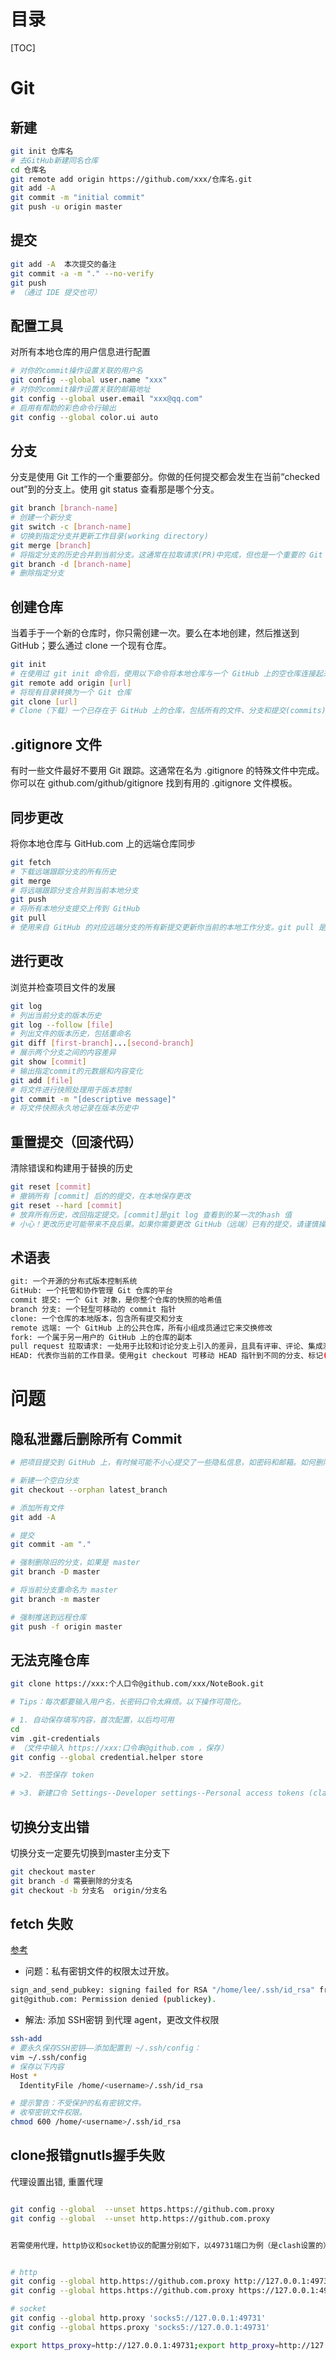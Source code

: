 # 目录
[TOC]


# Git
## 新建

```bash
git init 仓库名
# 去GitHub新建同名仓库
cd 仓库名
git remote add origin https://github.com/xxx/仓库名.git
git add -A
git commit -m "initial commit"
git push -u origin master

```

## 提交

```bash
git add -A  本次提交的备注
git commit -a -m "." --no-verify
git push
# （通过 IDE 提交也可）

```

## 配置工具
对所有本地仓库的用户信息进行配置

```bash
# 对你的commit操作设置关联的用户名
git config --global user.name "xxx"
# 对你的commit操作设置关联的邮箱地址
git config --global user.email "xxx@qq.com"
# 启用有帮助的彩色命令行输出
git config --global color.ui auto

```

## 分支
分支是使用 Git 工作的一个重要部分。你做的任何提交都会发生在当前“checked out”到的分支上。使用 git status 查看那是哪个分支。

```bash
git branch [branch-name]
# 创建一个新分支
git switch -c [branch-name]
# 切换到指定分支并更新工作目录(working directory)
git merge [branch]
# 将指定分支的历史合并到当前分支。这通常在拉取请求(PR)中完成，但也是一个重要的 Git 操作。
git branch -d [branch-name]
# 删除指定分支

```

## 创建仓库
当着手于一个新的仓库时，你只需创建一次。要么在本地创建，然后推送到 GitHub；要么通过 clone 一个现有仓库。

```bash
git init
# 在使用过 git init 命令后，使用以下命令将本地仓库与一个 GitHub 上的空仓库连接起来：
git remote add origin [url]
# 将现有目录转换为一个 Git 仓库
git clone [url]
# Clone（下载）一个已存在于 GitHub 上的仓库，包括所有的文件、分支和提交(commits)

```

## .gitignore 文件
有时一些文件最好不要用 Git 跟踪。这通常在名为 .gitignore 的特殊文件中完成。你可以在 github.com/github/gitignore 找到有用的 .gitignore 文件模板。


## 同步更改
将你本地仓库与 GitHub.com 上的远端仓库同步

```bash
git fetch
# 下载远端跟踪分支的所有历史
git merge
# 将远端跟踪分支合并到当前本地分支
git push
# 将所有本地分支提交上传到 GitHub
git pull
# 使用来自 GitHub 的对应远端分支的所有新提交更新你当前的本地工作分支。git pull 是 git fetch 和 git merge 的结合

```

## 进行更改
浏览并检查项目文件的发展

```bash
git log
# 列出当前分支的版本历史
git log --follow [file]
# 列出文件的版本历史，包括重命名
git diff [first-branch]...[second-branch]
# 展示两个分支之间的内容差异
git show [commit]
# 输出指定commit的元数据和内容变化
git add [file]
# 将文件进行快照处理用于版本控制
git commit -m "[descriptive message]"
# 将文件快照永久地记录在版本历史中

```

## 重置提交（回滚代码）
清除错误和构建用于替换的历史

```bash
git reset [commit]
# 撤销所有 [commit] 后的的提交，在本地保存更改
git reset --hard [commit]
# 放弃所有历史，改回指定提交。[commit]是git log 查看到的某一次的hash 值
# 小心！更改历史可能带来不良后果。如果你需要更改 GitHub（远端）已有的提交，请谨慎操作。如果你需要帮助，可访问 github.community 或联系支持(support)。

```

## 术语表

```bash
git: 一个开源的分布式版本控制系统
GitHub: 一个托管和协作管理 Git 仓库的平台
commit 提交: 一个 Git 对象，是你整个仓库的快照的哈希值
branch 分支: 一个轻型可移动的 commit 指针
clone: 一个仓库的本地版本，包含所有提交和分支
remote 远端: 一个 GitHub 上的公共仓库，所有小组成员通过它来交换修改
fork: 一个属于另一用户的 GitHub 上的仓库的副本
pull request 拉取请求: 一处用于比较和讨论分支上引入的差异，且具有评审、评论、集成测试等功能的地方
HEAD: 代表你当前的工作目录。使用git checkout 可移动 HEAD 指针到不同的分支、标记(tags)或提交

```

# 问题
## 隐私泄露后删除所有 Commit 

```bash
# 把项目提交到 GitHub 上，有时候可能不小心提交了一些隐私信息，如密码和邮箱。如何删除这些记录，形成一个全新的仓库，并且保持代码不变呢？

# 新建一个空白分支
git checkout --orphan latest_branch

# 添加所有文件
git add -A

# 提交
git commit -am "."

# 强制删除旧的分支，如果是 master
git branch -D master

# 将当前分支重命名为 master
git branch -m master

# 强制推送到远程仓库
git push -f origin master

```

## 无法克隆仓库

```bash
git clone https://xxx:个人口令@github.com/xxx/NoteBook.git

# Tips：每次都要输入用户名，长密码口令太麻烦。以下操作可简化。

# 1. 自动保存填写内容，首次配置，以后均可用
cd
vim .git-credentials
# （文件中输入 https://xxx:口令串@github.com ，保存）
git config --global credential.helper store

# >2. 书签保存 token

# >3. 新建口令 Settings--Developer settings--Personal access tokens (classic)

```
## 切换分支出错
切换分支一定要先切换到master主分支下

```bash
git checkout master
git branch -d 需要删除的分支名
git checkout -b 分支名  origin/分支名

```

## fetch 失败
[参考](https://www.shellhacks.com/signing-failed-agent-refused-operation-solved/)

* 问题：私有密钥文件的权限太过开放。

```bash
sign_and_send_pubkey: signing failed for RSA "/home/lee/.ssh/id_rsa" from agent: agent refused operation
git@github.com: Permission denied (publickey).

```

* 解法: 添加 SSH密钥 到代理 agent，更改文件权限

```bash
ssh-add
# 要永久保存SSH密钥——添加配置到 ~/.ssh/config：
vim ~/.ssh/config
# 保存以下内容
Host *
  IdentityFile /home/<username>/.ssh/id_rsa

# 提示警告：不受保护的私有密钥文件。
# 收窄密钥文件权限。
chmod 600 /home/<username>/.ssh/id_rsa

```



## clone报错gnutls握手失败

代理设置出错, 重置代理

```bash

git config --global  --unset https.https://github.com.proxy
git config --global  --unset http.https://github.com.proxy


若需使用代理，http协议和socket协议的配置分别如下，以49731端口为例（是clash设置的）：


# http
git config --global http.https://github.com.proxy http://127.0.0.1:49731
git config --global https.https://github.com.proxy https://127.0.0.1:49731

# socket
git config --global http.proxy 'socks5://127.0.0.1:49731'
git config --global https.proxy 'socks5://127.0.0.1:49731'

export https_proxy=http://127.0.0.1:49731;export http_proxy=http://127.0.0.1:49731;export all_proxy=socks5://127.0.0.1:49731





```
